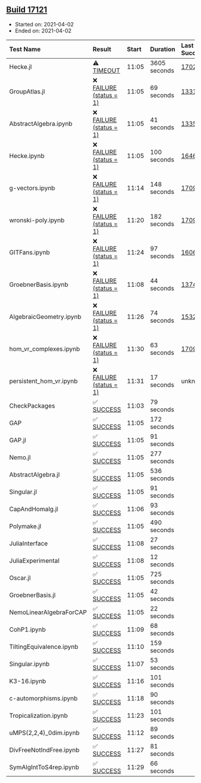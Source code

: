 ## [Build 17121](https://oscarci.mathematik.uni-kl.de/job/oscar/17121/)

* Started on: 2021-04-02
* Ended on: 2021-04-02

| Test Name    | Result | Start | Duration | Last Success | First Failure |
|:-------------|:-------|:------|:---------|:-------------|:--------------|
| Hecke.jl | ⚠ [TIMEOUT](https://oscarci.mathematik.uni-kl.de/job/oscar/17121/artifact/logs/build-17121/Hecke.jl.log) | 11:05 | 3605 seconds | [17022](https://oscarci.mathematik.uni-kl.de/job/oscar/17022/) | [17023](https://oscarci.mathematik.uni-kl.de/job/oscar/17023/) |
| GroupAtlas.jl | ❌ [FAILURE (status = 1)](https://oscarci.mathematik.uni-kl.de/job/oscar/17121/artifact/logs/build-17121/GroupAtlas.jl.log) | 11:05 | 69 seconds | [13311](https://oscarci.mathematik.uni-kl.de/job/oscar/13311/) | [13312](https://oscarci.mathematik.uni-kl.de/job/oscar/13312/) |
| AbstractAlgebra.ipynb | ❌ [FAILURE (status = 1)](https://oscarci.mathematik.uni-kl.de/job/oscar/17121/artifact/logs/build-17121/AbstractAlgebra.ipynb.log) | 11:05 | 41 seconds | [13355](https://oscarci.mathematik.uni-kl.de/job/oscar/13355/) | [13356](https://oscarci.mathematik.uni-kl.de/job/oscar/13356/) |
| Hecke.ipynb | ❌ [FAILURE (status = 1)](https://oscarci.mathematik.uni-kl.de/job/oscar/17121/artifact/logs/build-17121/Hecke.ipynb.log) | 11:05 | 100 seconds | [16463](https://oscarci.mathematik.uni-kl.de/job/oscar/16463/) | [16464](https://oscarci.mathematik.uni-kl.de/job/oscar/16464/) |
| g-vectors.ipynb | ❌ [FAILURE (status = 1)](https://oscarci.mathematik.uni-kl.de/job/oscar/17121/artifact/logs/build-17121/g-vectors.ipynb.log) | 11:14 | 148 seconds | [17099](https://oscarci.mathematik.uni-kl.de/job/oscar/17099/) | [17100](https://oscarci.mathematik.uni-kl.de/job/oscar/17100/) |
| wronski-poly.ipynb | ❌ [FAILURE (status = 1)](https://oscarci.mathematik.uni-kl.de/job/oscar/17121/artifact/logs/build-17121/wronski-poly.ipynb.log) | 11:20 | 182 seconds | [17098](https://oscarci.mathematik.uni-kl.de/job/oscar/17098/) | [17099](https://oscarci.mathematik.uni-kl.de/job/oscar/17099/) |
| GITFans.ipynb | ❌ [FAILURE (status = 1)](https://oscarci.mathematik.uni-kl.de/job/oscar/17121/artifact/logs/build-17121/GITFans.ipynb.log) | 11:24 | 97 seconds | [16068](https://oscarci.mathematik.uni-kl.de/job/oscar/16068/) | [16069](https://oscarci.mathematik.uni-kl.de/job/oscar/16069/) |
| GroebnerBasis.ipynb | ❌ [FAILURE (status = 1)](https://oscarci.mathematik.uni-kl.de/job/oscar/17121/artifact/logs/build-17121/GroebnerBasis.ipynb.log) | 11:08 | 44 seconds | [13748](https://oscarci.mathematik.uni-kl.de/job/oscar/13748/) | [13749](https://oscarci.mathematik.uni-kl.de/job/oscar/13749/) |
| AlgebraicGeometry.ipynb | ❌ [FAILURE (status = 1)](https://oscarci.mathematik.uni-kl.de/job/oscar/17121/artifact/logs/build-17121/AlgebraicGeometry.ipynb.log) | 11:26 | 74 seconds | [15322](https://oscarci.mathematik.uni-kl.de/job/oscar/15322/) | [15323](https://oscarci.mathematik.uni-kl.de/job/oscar/15323/) |
| hom_vr_complexes.ipynb | ❌ [FAILURE (status = 1)](https://oscarci.mathematik.uni-kl.de/job/oscar/17121/artifact/logs/build-17121/hom_vr_complexes.ipynb.log) | 11:30 | 63 seconds | [17099](https://oscarci.mathematik.uni-kl.de/job/oscar/17099/) | [17100](https://oscarci.mathematik.uni-kl.de/job/oscar/17100/) |
| persistent_hom_vr.ipynb | ❌ [FAILURE (status = 1)](https://oscarci.mathematik.uni-kl.de/job/oscar/17121/artifact/logs/build-17121/persistent_hom_vr.ipynb.log) | 11:31 | 17 seconds | unknown | unknown |
| CheckPackages | ✅ [SUCCESS](https://oscarci.mathematik.uni-kl.de/job/oscar/17121/artifact/logs/build-17121/CheckPackages.log) | 11:03 | 79 seconds |  |  |
| GAP | ✅ [SUCCESS](https://oscarci.mathematik.uni-kl.de/job/oscar/17121/artifact/logs/build-17121/GAP.log) | 11:05 | 172 seconds |  |  |
| GAP.jl | ✅ [SUCCESS](https://oscarci.mathematik.uni-kl.de/job/oscar/17121/artifact/logs/build-17121/GAP.jl.log) | 11:05 | 91 seconds |  |  |
| Nemo.jl | ✅ [SUCCESS](https://oscarci.mathematik.uni-kl.de/job/oscar/17121/artifact/logs/build-17121/Nemo.jl.log) | 11:05 | 277 seconds |  |  |
| AbstractAlgebra.jl | ✅ [SUCCESS](https://oscarci.mathematik.uni-kl.de/job/oscar/17121/artifact/logs/build-17121/AbstractAlgebra.jl.log) | 11:05 | 536 seconds |  |  |
| Singular.jl | ✅ [SUCCESS](https://oscarci.mathematik.uni-kl.de/job/oscar/17121/artifact/logs/build-17121/Singular.jl.log) | 11:05 | 91 seconds |  |  |
| CapAndHomalg.jl | ✅ [SUCCESS](https://oscarci.mathematik.uni-kl.de/job/oscar/17121/artifact/logs/build-17121/CapAndHomalg.jl.log) | 11:06 | 93 seconds |  |  |
| Polymake.jl | ✅ [SUCCESS](https://oscarci.mathematik.uni-kl.de/job/oscar/17121/artifact/logs/build-17121/Polymake.jl.log) | 11:05 | 490 seconds |  |  |
| JuliaInterface | ✅ [SUCCESS](https://oscarci.mathematik.uni-kl.de/job/oscar/17121/artifact/logs/build-17121/JuliaInterface.log) | 11:08 | 27 seconds |  |  |
| JuliaExperimental | ✅ [SUCCESS](https://oscarci.mathematik.uni-kl.de/job/oscar/17121/artifact/logs/build-17121/JuliaExperimental.log) | 11:08 | 12 seconds |  |  |
| Oscar.jl | ✅ [SUCCESS](https://oscarci.mathematik.uni-kl.de/job/oscar/17121/artifact/logs/build-17121/Oscar.jl.log) | 11:05 | 725 seconds |  |  |
| GroebnerBasis.jl | ✅ [SUCCESS](https://oscarci.mathematik.uni-kl.de/job/oscar/17121/artifact/logs/build-17121/GroebnerBasis.jl.log) | 11:05 | 42 seconds |  |  |
| NemoLinearAlgebraForCAP | ✅ [SUCCESS](https://oscarci.mathematik.uni-kl.de/job/oscar/17121/artifact/logs/build-17121/NemoLinearAlgebraForCAP.log) | 11:05 | 22 seconds |  |  |
| CohP1.ipynb | ✅ [SUCCESS](https://oscarci.mathematik.uni-kl.de/job/oscar/17121/artifact/logs/build-17121/CohP1.ipynb.log) | 11:09 | 68 seconds |  |  |
| TiltingEquivalence.ipynb | ✅ [SUCCESS](https://oscarci.mathematik.uni-kl.de/job/oscar/17121/artifact/logs/build-17121/TiltingEquivalence.ipynb.log) | 11:10 | 159 seconds |  |  |
| Singular.ipynb | ✅ [SUCCESS](https://oscarci.mathematik.uni-kl.de/job/oscar/17121/artifact/logs/build-17121/Singular.ipynb.log) | 11:07 | 53 seconds |  |  |
| K3-16.ipynb | ✅ [SUCCESS](https://oscarci.mathematik.uni-kl.de/job/oscar/17121/artifact/logs/build-17121/K3-16.ipynb.log) | 11:16 | 101 seconds |  |  |
| c-automorphisms.ipynb | ✅ [SUCCESS](https://oscarci.mathematik.uni-kl.de/job/oscar/17121/artifact/logs/build-17121/c-automorphisms.ipynb.log) | 11:18 | 90 seconds |  |  |
| Tropicalization.ipynb | ✅ [SUCCESS](https://oscarci.mathematik.uni-kl.de/job/oscar/17121/artifact/logs/build-17121/Tropicalization.ipynb.log) | 11:23 | 101 seconds |  |  |
| uMPS(2,2,4)_0dim.ipynb | ✅ [SUCCESS](https://oscarci.mathematik.uni-kl.de/job/oscar/17121/artifact/logs/build-17121/uMPS-2-2-4-_0dim.ipynb.log) | 11:12 | 89 seconds |  |  |
| DivFreeNotIndFree.ipynb | ✅ [SUCCESS](https://oscarci.mathematik.uni-kl.de/job/oscar/17121/artifact/logs/build-17121/DivFreeNotIndFree.ipynb.log) | 11:27 | 81 seconds |  |  |
| SymAlgIntToS4rep.ipynb | ✅ [SUCCESS](https://oscarci.mathematik.uni-kl.de/job/oscar/17121/artifact/logs/build-17121/SymAlgIntToS4rep.ipynb.log) | 11:29 | 66 seconds |  |  |
